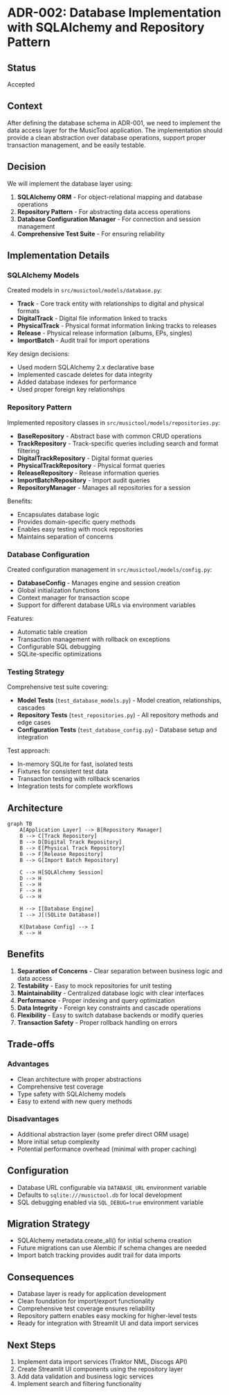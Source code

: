 # ADR-002: Database Implementation with SQLAlchemy and Repository Pattern

## Status
Accepted

## Context
After defining the database schema in ADR-001, we need to implement the data access layer for the MusicTool application. The implementation should provide a clean abstraction over database operations, support proper transaction management, and be easily testable.

## Decision
We will implement the database layer using:

1. **SQLAlchemy ORM** - For object-relational mapping and database operations
2. **Repository Pattern** - For abstracting data access operations
3. **Database Configuration Manager** - For connection and session management
4. **Comprehensive Test Suite** - For ensuring reliability

## Implementation Details

### SQLAlchemy Models
Created models in `src/musictool/models/database.py`:
- **Track** - Core track entity with relationships to digital and physical formats
- **DigitalTrack** - Digital file information linked to tracks
- **PhysicalTrack** - Physical format information linking tracks to releases
- **Release** - Physical release information (albums, EPs, singles)
- **ImportBatch** - Audit trail for import operations

Key design decisions:
- Used modern SQLAlchemy 2.x declarative base
- Implemented cascade deletes for data integrity
- Added database indexes for performance
- Used proper foreign key relationships

### Repository Pattern
Implemented repository classes in `src/musictool/models/repositories.py`:
- **BaseRepository** - Abstract base with common CRUD operations
- **TrackRepository** - Track-specific queries including search and format filtering
- **DigitalTrackRepository** - Digital format queries
- **PhysicalTrackRepository** - Physical format queries  
- **ReleaseRepository** - Release information queries
- **ImportBatchRepository** - Import audit queries
- **RepositoryManager** - Manages all repositories for a session

Benefits:
- Encapsulates database logic
- Provides domain-specific query methods
- Enables easy testing with mock repositories
- Maintains separation of concerns

### Database Configuration
Created configuration management in `src/musictool/models/config.py`:
- **DatabaseConfig** - Manages engine and session creation
- Global initialization functions
- Context manager for transaction scope
- Support for different database URLs via environment variables

Features:
- Automatic table creation
- Transaction management with rollback on exceptions
- Configurable SQL debugging
- SQLite-specific optimizations

### Testing Strategy
Comprehensive test suite covering:
- **Model Tests** (`test_database_models.py`) - Model creation, relationships, cascades
- **Repository Tests** (`test_repositories.py`) - All repository methods and edge cases
- **Configuration Tests** (`test_database_config.py`) - Database setup and integration

Test approach:
- In-memory SQLite for fast, isolated tests
- Fixtures for consistent test data
- Transaction testing with rollback scenarios
- Integration tests for complete workflows

## Architecture

```mermaid
graph TB
    A[Application Layer] --> B[Repository Manager]
    B --> C[Track Repository]
    B --> D[Digital Track Repository]
    B --> E[Physical Track Repository]
    B --> F[Release Repository]
    B --> G[Import Batch Repository]
    
    C --> H[SQLAlchemy Session]
    D --> H
    E --> H
    F --> H
    G --> H
    
    H --> I[Database Engine]
    I --> J[(SQLite Database)]
    
    K[Database Config] --> I
    K --> H
```

## Benefits

1. **Separation of Concerns** - Clear separation between business logic and data access
2. **Testability** - Easy to mock repositories for unit testing
3. **Maintainability** - Centralized database logic with clear interfaces
4. **Performance** - Proper indexing and query optimization
5. **Data Integrity** - Foreign key constraints and cascade operations
6. **Flexibility** - Easy to switch database backends or modify queries
7. **Transaction Safety** - Proper rollback handling on errors

## Trade-offs

### Advantages
- Clean architecture with proper abstractions
- Comprehensive test coverage
- Type safety with SQLAlchemy models
- Easy to extend with new query methods

### Disadvantages
- Additional abstraction layer (some prefer direct ORM usage)
- More initial setup complexity
- Potential performance overhead (minimal with proper caching)

## Configuration
- Database URL configurable via `DATABASE_URL` environment variable
- Defaults to `sqlite:///musictool.db` for local development
- SQL debugging enabled via `SQL_DEBUG=true` environment variable

## Migration Strategy
- SQLAlchemy metadata.create_all() for initial schema creation
- Future migrations can use Alembic if schema changes are needed
- Import batch tracking provides audit trail for data imports

## Consequences
- Database layer is ready for application development
- Clean foundation for import/export functionality
- Comprehensive test coverage ensures reliability
- Repository pattern enables easy mocking for higher-level tests
- Ready for integration with Streamlit UI and data import services

## Next Steps
1. Implement data import services (Traktor NML, Discogs API)
2. Create Streamlit UI components using the repository layer
3. Add data validation and business logic services
4. Implement search and filtering functionality
